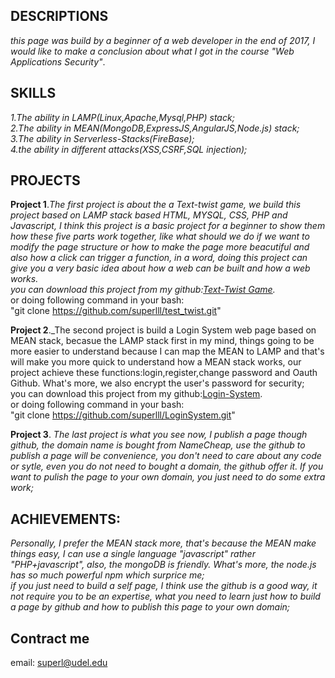 ## DESCRIPTIONS
_this page was build by a beginner of a web developer in the end of 2017, I would like to make a conclusion about what I got in the course "Web Applications Security"_.


## SKILLS
_1.The ability in LAMP(Linux,Apache,Mysql,PHP) stack;<br>
2.The ability in MEAN(MongoDB,ExpressJS,AngularJS,Node.js) stack;<br>
3.The ability in Serverless-Stacks(FireBase);<br>
4.the ability in different attacks(XSS,CSRF,SQL injection);<br>_


## PROJECTS

**Project 1**._The first project is about the a Text-twist game, we build this project based on LAMP stack based HTML, MYSQL, CSS, PHP and Javascript, I think this project is a basic project for a beginner to show them how these five parts work together, like what should we do if we want to modify the  page structure or how to make the page more beacutiful and also how a click can trigger a function, in a word, doing this project can give you a very basic idea about how a web can be built and how a web works.<br>
you can download this project from my github:[Text-Twist Game](https://github.com/superlll/test_twist)._<br>
or doing following command in your bash:<br>
"git clone https://github.com/superlll/test_twist.git"


**Project 2**._The second project is build a Login System web page based on  MEAN stack, becasue the LAMP stack first in my mind, things going to be more easier to understand because I can map the MEAN to LAMP and that's  will make you more quick to understand how a MEAN stack works, our project achieve these functions:login,register,change password and Oauth Github. What's more, we also encrypt the user's password for security;<br>
you can download this project from my github:[Login-System](https://github.com/superlll/LoginSystem).<br>
or doing following command in your bash:<br>
"git clone https://github.com/superlll/LoginSystem.git" 


**Project 3**. _The last project is what you see now, I publish a page though github, the domain name is bought from NameCheap, use the github to publish a page will be convenience, you don't need to care about any code or sytle, even you do not need to bought a domain, the github offer it. If you want to pulish the page to your own domain, you just need to do some extra work;_ <br>


## ACHIEVEMENTS:<br>
_Personally, I prefer the MEAN stack more, that's because the MEAN make things easy, I can use a single language "javascript" rather "PHP+javascript", also, the mongoDB is friendly. What's more, the node.js has so much powerful npm which surprice me;_<br>
_if you just need to build a self page, I think use the github is a good way, it not require you to be an expertise, what you need to learn just how to build a page by github and how to publish this page to your own domain;_


## Contract me
email: superl@udel.edu
